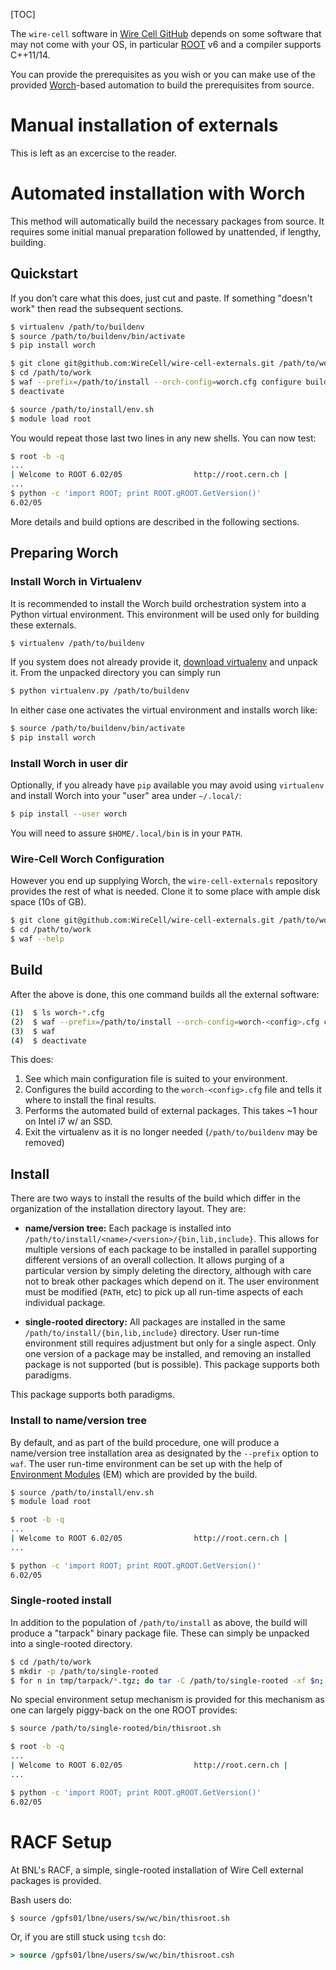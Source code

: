 [TOC]


The ``wire-cell`` software in [Wire Cell GitHub](https://github.com/WireCell) depends on some software that may not come with your OS, in particular [ROOT](http://root.cern.ch) v6 and a compiler supports C++11/14.

You can provide the prerequisites as you wish or you can make use of the provided [Worch](https://github.com/brettviren/worch)-based automation to build the prerequisites from source.

# Manual installation of externals

This is left as an excercise to the reader.

# Automated installation with Worch

This method will automatically build the necessary packages from
source.  It requires some initial manual preparation followed by
unattended, if lengthy, building.

## Quickstart

If you don’t care what this does, just cut and paste.  If something "doesn't work" then read the subsequent sections.

```bash
$ virtualenv /path/to/buildenv
$ source /path/to/buildenv/bin/activate
$ pip install worch

$ git clone git@github.com:WireCell/wire-cell-externals.git /path/to/work
$ cd /path/to/work
$ waf --prefix=/path/to/install --orch-config=worch.cfg configure build
$ deactivate

$ source /path/to/install/env.sh
$ module load root
```

You would repeat those last two lines in any new shells. You can now test:

```bash
$ root -b -q
...
| Welcome to ROOT 6.02/05                http://root.cern.ch |
...
$ python -c 'import ROOT; print ROOT.gROOT.GetVersion()'
6.02/05
```

More details and build options are described in the following sections.

## Preparing Worch

### Install Worch in Virtualenv

It is recommended to install the Worch build orchestration system into a Python virtual environment. This environment will be used only for building these externals.

```bash
$ virtualenv /path/to/buildenv
```

If you system does not already provide it, [download virtualenv](https://virtualenv.pypa.io/en/latest/installation.html) and unpack it.  From the unpacked directory you can simply run

```bash
$ python virtualenv.py /path/to/buildenv
```

In either case one activates the virtual environment and installs worch like:

```bash
$ source /path/to/buildenv/bin/activate
$ pip install worch
```

### Install Worch in user dir

Optionally, if you already have `pip` available you may avoid using `virtualenv` and install Worch into your "user" area under `~/.local/`:

```bash
$ pip install --user worch
```

You will need to assure `$HOME/.local/bin` is in your `PATH`.

### Wire-Cell Worch Configuration

However you end up supplying Worch, the `wire-cell-externals` repository provides the rest of what is needed. Clone it to some place with ample disk space (10s of GB).

```bash
$ git clone git@github.com:WireCell/wire-cell-externals.git /path/to/work
$ cd /path/to/work
$ waf --help
```

## Build

After the above is done, this one command builds all the external software:

```bash
(1)  $ ls worch-*.cfg
(2)  $ waf --prefix=/path/to/install --orch-config=worch-<config>.cfg configure
(3)  $ waf
(4)  $ deactivate
```
This does:

1. See which main configuration file is suited to your environment.
2. Configures the build according to the ``worch-<config>.cfg`` file and tells it where to install the final results.
3. Performs the automated build of external packages. This takes ~1 hour on Intel i7 w/ an SSD.
4. Exit the virtualenv as it is no longer needed (``/path/to/buildenv`` may be removed)

## Install

There are two ways to install the results of the build which differ in the organization of the installation directory layout. They are:

- **name/version tree:** Each package is installed into ``/path/to/install/<name>/<version>/{bin,lib,include}``. This allows for multiple versions of each package to be installed in parallel supporting different versions of an overall collection. It allows purging of a particular version by simply deleting the directory, although with care not to break other packages which depend on it. The user environment must be modified (``PATH``, etc) to pick up all run-time aspects of each individual package.

- **single-rooted directory:** All packages are installed in the same ``/path/to/install/{bin,lib,include}`` directory. User run-time environment still requires adjustment but only for a single aspect. Only one version of a package may be installed, and removing an installed package is not supported (but is possible).
This package supports both paradigms.

This package supports both paradigms.

### Install to name/version tree

By default, and as part of the build procedure, one will produce a name/version tree installation area as designated by the ``--prefix`` option to ``waf``. The user run-time environment can be set up with the help of [Environment Modules](http://modules.sf.net/) (EM) which are provided by the build.

```bash
$ source /path/to/install/env.sh
$ module load root

$ root -b -q
...
| Welcome to ROOT 6.02/05                http://root.cern.ch |
...

$ python -c 'import ROOT; print ROOT.gROOT.GetVersion()'
6.02/05
```

### Single-rooted install

In addition to the population of `/path/to/install` as above, the build will produce a "tarpack" binary package file. These can simply be unpacked into a single-rooted directory.

```bash
$ cd /path/to/work
$ mkdir -p /path/to/single-rooted
$ for n in tmp/tarpack/*.tgz; do tar -C /path/to/single-rooted -xf $n; done
```
No special environment setup mechanism is provided for this mechanism as one can largely piggy-back on the one ROOT provides:

```bash
$ source /path/to/single-rooted/bin/thisroot.sh

$ root -b -q
...
| Welcome to ROOT 6.02/05                http://root.cern.ch |
...

$ python -c 'import ROOT; print ROOT.gROOT.GetVersion()'
6.02/05
```

# RACF Setup

At BNL's RACF, a simple, single-rooted installation of Wire Cell external packages is provided.

Bash users do:

```bash
$ source /gpfs01/lbne/users/sw/wc/bin/thisroot.sh
```

Or, if you are still stuck using `tcsh` do:

```csh
> source /gpfs01/lbne/users/sw/wc/bin/thisroot.csh
```

